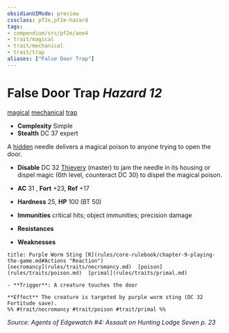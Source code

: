 ```yaml
---
obsidianUIMode: preview
cssclass: pf2e,pf2e-hazard
tags:
- compendium/src/pf2e/aoe4
- trait/magical
- trait/mechanical
- trait/trap
aliases: ["False Door Trap"]
---
```

# False Door Trap *Hazard 12*  
[magical](rules/traits/magical.md)  [mechanical](rules/traits/mechanical.md)  [trap](rules/traits/trap.md)  

- **Complexity** Simple
- **Stealth** DC 37 expert  

A [hidden](rules/conditions.md#Hidden) needle delivers a magical poison to anyone trying to open the door.

- **Disable** DC 32 [Thievery](compendium/skills.md#Thievery) (master) to jam the needle in its housing or dispel magic (6th level, counteract DC 30) to dispel the magical poison.  

- **AC** 31 , **Fort** +23, **Ref** +17
- **Hardness** 25, **HP** 100 (BT 50)
- **Immunities** critical hits; object immunities; precision damage
- **Resistances** 
- **Weaknesses** 
     
```ad-embed-ability
title: Purple Worm Sting [R](rules/core-rulebook/chapter-9-playing-the-game.md#Actions "Reaction")
[necromancy](rules/traits/necromancy.md)  [poison](rules/traits/poison.md)  [primal](rules/traits/primal.md)  

- **Trigger**: A creature touches the door

**Effect** The creature is targeted by purple worm sting (DC 32 Fortitude save).  
%% #trait/necromancy #trait/poison #trait/primal %%
```

*Source: Agents of Edgewatch #4: Assault on Hunting Lodge Seven p. 23*